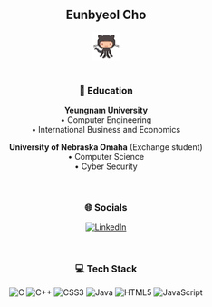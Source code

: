 <div align="center">
 
 ## Eunbyeol Cho
 <img src="octocat.gif" alt="octocat" width="50" />
 </div> <br>
 
<div align="center">
 
 ### 📖 Education 

**Yeungnam University** 
<br>
•  Computer Engineering <br>
•  International Business and Economics <br>
  
**University of Nebraska Omaha** (Exchange student) <br>
•  Computer Science <br>
•  Cyber Security <br>

</div> <br>

<div align="center">
 
 ### 🌐 Socials
[![LinkedIn](https://img.shields.io/badge/LinkedIn-%230077B5.svg?logo=linkedin&logoColor=white)](https://www.linkedin.com/in/eunbyeolcho) 
</div> <br>

<div align="center">
 
### 💻 Tech Stack
![C](https://img.shields.io/badge/c-%2300599C.svg?style=flat-square&logo=c&logoColor=white) ![C++](https://img.shields.io/badge/c++-%2300599C.svg?style=flat-square&logo=c%2B%2B&logoColor=white) ![CSS3](https://img.shields.io/badge/css3-%231572B6.svg?style=flat-square&logo=css3&logoColor=white) ![Java](https://img.shields.io/badge/java-%23ED8B00.svg?style=flat-square&logo=openjdk&logoColor=white) ![HTML5](https://img.shields.io/badge/html5-%23E34F26.svg?style=flat-square&logo=html5&logoColor=white) ![JavaScript](https://img.shields.io/badge/javascript-%23323330.svg?style=flat-square&logo=javascript&logoColor=%23F7DF1E) 
</div> <br>

</div> <br>
